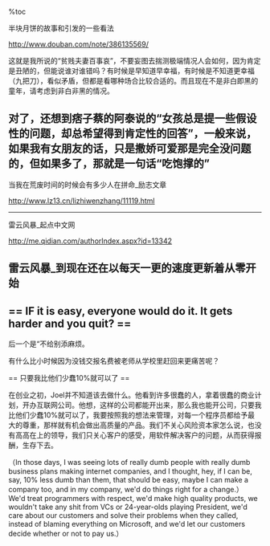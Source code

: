 %toc

半块月饼的故事和引发的一些看法

http://www.douban.com/note/386135569/

这就是我所说的“贫贱夫妻百事哀”，不要妄图去揣测极端情况人会如何，因为肯定是丑陋的，但能说谁对谁错吗？有时候是早知道早幸福，有时候是不知道更幸福（九把刀），看似矛盾，但都是看哪种场合比较合适的。而且现在不是非白即黑的童年，请考虑到非白非黑的情况。

对了，还想到痞子蔡的阿泰说的“女孩总是提一些假设性的问题，却总希望得到肯定性的回答”，一般来说，如果我有女朋友的话，只是撒娇可爱那是完全没问题的，但如果多了，那就是一句话“吃饱撑的”
------


当我在荒废时间的时候会有多少人在拼命_励志文章

http://www.lz13.cn/lizhiwenzhang/11119.html


------

雷云风暴_起点中文网

http://me.qidian.com/authorIndex.aspx?id=13342


雷云风暴_到现在还在以每天一更的速度更新着从零开始
------

 == IF it is easy, everyone would do it. It gets harder and you quit? ==
-------
后一个是“不给别添麻烦。


有什么比小时候因为没钱交报名费被老师从学校里赶回来更痛苦呢？


== 只要我比他们少蠢10%就可以了 ==

在创业之初，Joel并不知道该去做什么。他看到许多很蠢的人，拿着很蠢的商业计划，开办互联网公司。他想，这样的公司都能开出来，那么我也能开公司，只要我比他们少蠢10%就可以了，我要按照我的想法来管理，对每一个程序员都给予最大的尊重，那样就有机会做出高质量的产品。我们不关心风险资本家怎么说，也没有高高在上的领导，我们只关心客户的感受，用软件解决客户的问题，从而获得报酬，生存下去。

（In those days, I was seeing lots of really dumb people with really dumb business plans making internet companies, and I thought, hey, if I can be, say, 10% less dumb than them, that should be easy, maybe I can make a company too, and in my company, we'd do things right for a change.） We'd treat programmers with respect, we'd make high quality products, we wouldn't take any shit from VCs or 24-year-olds playing President, we'd care about our customers and solve their problems when they called, instead of blaming everything on Microsoft, and we'd let our customers decide whether or not to pay us.）

